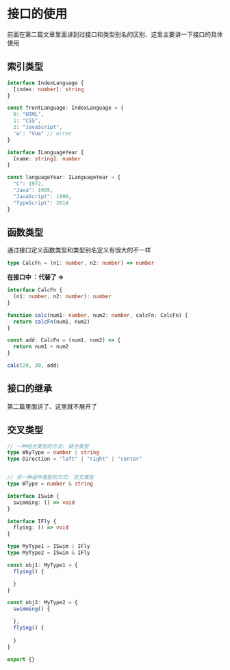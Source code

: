 # 接口的使用

前面在第二篇文章里面讲到过接口和类型别名的区别、这里主要讲一下接口的具体使用



## 索引类型

```ts
interface IndexLanguage {
  [index: number]: string
}

const frontLanguage: IndexLanguage = {
  0: "HTML",
  1: "CSS",
  2: "JavaScript",
  'w': "Vue" // error
}

interface ILanguageYear {
  [name: string]: number
}

const languageYear: ILanguageYear = {
  "C": 1972,
  "Java": 1995,
  "JavaScript": 1996,
  "TypeScript": 2014
}
```



## 函数类型

通过接口定义函数类型和类型别名定义有很大的不一样

```ts
type CalcFn = (n1: number, n2: number) => number
```

**在接口中 ：代替了 =>**

```ts
interface CalcFn {
  (n1: number, n2: number): number
}

function calc(num1: number, num2: number, calcFn: CalcFn) {
  return calcFn(num1, num2)
}

const add: CalcFn = (num1, num2) => {
  return num1 + num2
}

calc(20, 30, add)
```



## 接口的继承

第二篇里面讲了、这里就不展开了



## 交叉类型

```ts
// 一种组合类型的方式: 联合类型
type WhyType = number | string
type Direction = "left" | "right" | "center"


// 另一种组件类型的方式: 交叉类型
type WType = number & string

interface ISwim {
  swimming: () => void
}

interface IFly {
  flying: () => void
}

type MyType1 = ISwim | IFly
type MyType2 = ISwim & IFly

const obj1: MyType1 = {
  flying() {

  }
}

const obj2: MyType2 = {
  swimming() {

  },
  flying() {
    
  }
}

export {}
```

